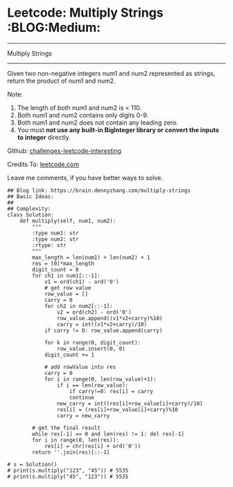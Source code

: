 # Leetcode: Multiply Strings     :BLOG:Medium:


---

Multiply Strings  

---

Given two non-negative integers num1 and num2 represented as strings, return the product of num1 and num2.  

Note:  

1.  The length of both num1 and num2 is < 110.
2.  Both num1 and num2 contains only digits 0-9.
3.  Both num1 and num2 does not contain any leading zero.
4.  You must **not use any built-in BigInteger library or convert the inputs to integer** directly.

Github: [challenges-leetcode-interesting](https://github.com/DennyZhang/challenges-leetcode-interesting/tree/master/multiply-strings)  

Credits To: [leetcode.com](https://leetcode.com/problems/multiply-strings/description/)  

Leave me comments, if you have better ways to solve.  

    ## Blog link: https://brain.dennyzhang.com/multiply-strings
    ## Basic Ideas:
    ##
    ## Complexity:
    class Solution:
        def multiply(self, num1, num2):
            """
            :type num1: str
            :type num2: str
            :rtype: str
            """
            max_length = len(num1) + len(num2) + 1
            res = [0]*max_length
            digit_count = 0
            for ch1 in num1[::-1]:
                v1 = ord(ch1) - ord('0')
                # get row value
                row_value = []
                carry = 0
                for ch2 in num2[::-1]:
                    v2 = ord(ch2) - ord('0')
                    row_value.append((v1*v2+carry)%10)
                    carry = int((v1*v2+carry)/10)
                if carry != 0: row_value.append(carry)
    
                for k in range(0, digit_count):
                    row_value.insert(0, 0)
                digit_count += 1
    
                # add rowValue into res
                carry = 0
                for i in range(0, len(row_value)+1):
                    if i == len(row_value):
                        if carry!=0: res[i] = carry
                        continue
                    new_carry = int((res[i]+row_value[i]+carry)/10)
                    res[i] = (res[i]+row_value[i]+carry)%10
                    carry = new_carry
    
            # get the final result
            while res[-1] == 0 and len(res) != 1: del res[-1]
            for i in range(0, len(res)):
                res[i] = chr(res[i] + ord('0'))
            return ''.join(res)[::-1]
    
    # s = Solution()
    # print(s.multiply("123", "45")) # 5535
    # print(s.multiply("45", "123")) # 5535
